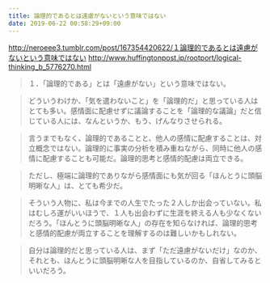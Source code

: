 ```yaml
---
title: 論理的であるとは遠慮がないという意味ではない
date: 2019-06-22 00:58:29+09:00
---
```


<http://neroeee3.tumblr.com/post/167354420622/１論理的であるとは遠慮がないという意味ではない>
<http://www.huffingtonpost.jp/rootport/logical-thinking_b_5776270.html>


> １．「論理的である」とは「遠慮がない」という意味ではない。


> どういうわけか、「気を遣わないこと」を「論理的だ」と思っている人はとても多い。感情面に配慮せずに議論することを「論理的な議論」だと信じている人には、なんというか、もう、げんなりさせられる。



> 言うまでもなく、論理的であることと、他人の感情に配慮することは、対立概念ではない。論理的に事実の分析を積み重ねながら、同時に他人の感情に配慮することも可能だ。論理的思考と感情的配慮は両立できる。



> ただし、極端に論理的でありながら感情面にも気が回る「ほんとうに頭脳明晰な人」は、とても希少だ。



> そういう人物に、私は今までの人生でたった２人しか出会っていない。私はむしろ運がいいほうで、１人も出会わずに生涯を終える人も少なくないだろう。「ほんとうに頭脳明晰な人」の存在を知らなければ、論理的思考と感情的配慮が両立することを理解するのは難しいかもしれない。



> 自分は論理的だと思っている人は、まず「ただ遠慮がないだけ」なのか、それとも、ほんとうに頭脳明晰な人を目指しているのか、自省してみるといいだろう。
